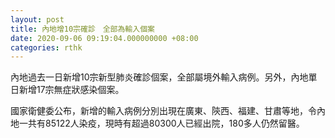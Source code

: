 ```yaml
---
layout: post
title: 內地增10宗確診　全部為輸入個案
date: 2020-09-06 09:19:04.000000000 +08:00
categories: rthk
---
```


內地過去一日新增10宗新型肺炎確診個案，全部屬境外輸入病例。另外，內地單日新增17宗無症狀感染個案。

國家衛健委公布，新增的輸入病例分別出現在廣東、陝西、福建、甘肅等地，令內地一共有85122人染疫，現時有超過80300人已經出院，180多人仍然留醫。

